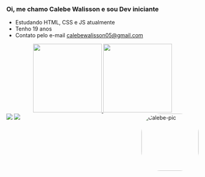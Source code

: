 ### Oi, me chamo Calebe Walisson e sou Dev iniciante

  - Estudando HTML, CSS e JS atualmente
  - Tenho 19 anos
  - Contato pelo e-mail calebewalisson05@gmail.com

<div align="center">
  <a href="https://github.com/Calebe005">
  <img height="180em" src="https://github-readme-stats.vercel.app/api?username=Calebe005&show_icons=true&theme=dark&include_all_commits=true&count_private=true"/>
  <img height="180em" src="https://github-readme-stats.vercel.app/api/top-langs/?username=Calebe005&layout=compact&langs_count=7&theme=dark"/>
</div>
  
  <div>
  <a href = "mailto:calebewalisson05@gmail.com"><img src="https://img.shields.io/badge/-Gmail-%23333?style=for-the-badge&logo=gmail&logoColor=white" target="_blank"></a>
  <a href="https://www.linkedin.com/in/calebe-walisson-9098781aa/" target="_blank"><img src="https://img.shields.io/badge/-LinkedIn-%230077B5?style=for-the-badge&logo=linkedin&logoColor=white" target="_blank"></a> 
    <img align="right" alt="Calebe-pic" height="150" style="border-radius:50px;" src="https://media.discordapp.net/attachments/944873964327534595/944874901330886697/Webp.net-gifmaker.gif?width=371&height=371">
</div>

